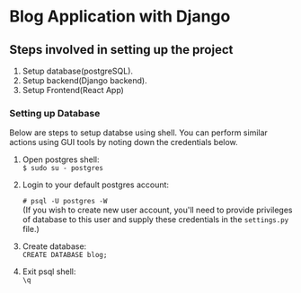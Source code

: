 # Blog Application with Django

## Steps involved in setting up the project
1. Setup database(postgreSQL).
2. Setup backend(Django backend).
3. Setup Frontend(React App)

### Setting up Database
Below are steps to setup databse using shell. You can perform similar actions using GUI tools by noting down the credentials below.
1. Open postgres shell: <br>
    `$ sudo su - postgres`
2. Login to your default postgres account: <br>
    
    `# psql -U postgres -W` <br>
    (If you wish to create new user account, you'll need to provide privileges of database to this user and supply these credentials in the `settings.py` file.)
3. Create database: <br>
    `CREATE DATABASE blog;`
4. Exit psql shell: <br>
    `\q`
